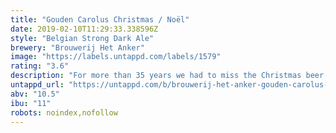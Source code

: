 ```yaml
---
title: "Gouden Carolus Christmas / Noël"
date: 2019-02-10T11:29:33.338596Z
style: "Belgian Strong Dark Ale"
brewery: "Brouwerij Het Anker"
image: "https://labels.untappd.com/labels/1579"
rating: "3.6"
description: "For more than 35 years we had to miss the Christmas beer but in 2002 the tradition was restored with Gouden Carolus Christmas. It’s a strong, dark ruby red beer with character and contains an alcohol percentage of 10.5 % alc.vol. Brewed in August, the beer rests a few months to reach an optimal balance. Three kinds of hops and 6 different kinds of herbs and spices define the rich taste of this Christmas beer. Top-class!"
untappd_url: "https://untappd.com/b/brouwerij-het-anker-gouden-carolus-christmas-noel/1579"
abv: "10.5"
ibu: "11"
robots: noindex,nofollow
---
```

